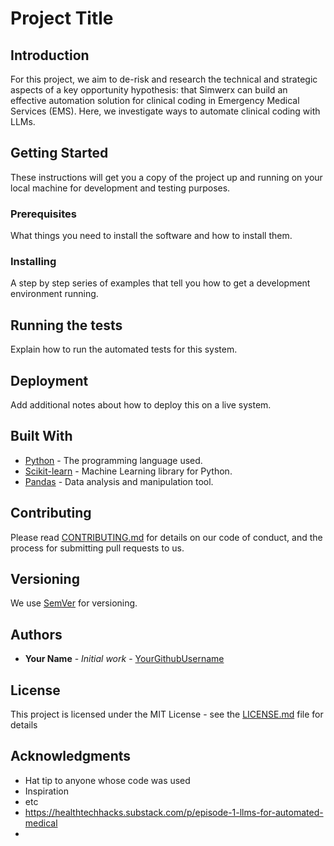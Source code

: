 # Project Title

## Introduction
For this project, we aim to de-risk and research the technical and strategic aspects of a key opportunity hypothesis: that Simwerx can build an effective automation solution for clinical coding in Emergency Medical Services (EMS). Here, we investigate ways to automate clinical coding with LLMs.

## Getting Started
These instructions will get you a copy of the project up and running on your local machine for development and testing purposes.

### Prerequisites
What things you need to install the software and how to install them.

### Installing
A step by step series of examples that tell you how to get a development environment running.

## Running the tests
Explain how to run the automated tests for this system.

## Deployment
Add additional notes about how to deploy this on a live system.

## Built With
* [Python](https://www.python.org/) - The programming language used.
* [Scikit-learn](https://scikit-learn.org/stable/) - Machine Learning library for Python.
* [Pandas](https://pandas.pydata.org/) - Data analysis and manipulation tool.

## Contributing
Please read [CONTRIBUTING.md](https://gist.github.com/PurpleBooth/b24679402957c63ec426) for details on our code of conduct, and the process for submitting pull requests to us.

## Versioning
We use [SemVer](http://semver.org/) for versioning.

## Authors
* **Your Name** - *Initial work* - [YourGithubUsername](https://github.com/YourGithubUsername)

## License
This project is licensed under the MIT License - see the [LICENSE.md](LICENSE.md) file for details

## Acknowledgments
* Hat tip to anyone whose code was used
* Inspiration
* etc
* https://healthtechhacks.substack.com/p/episode-1-llms-for-automated-medical
*
